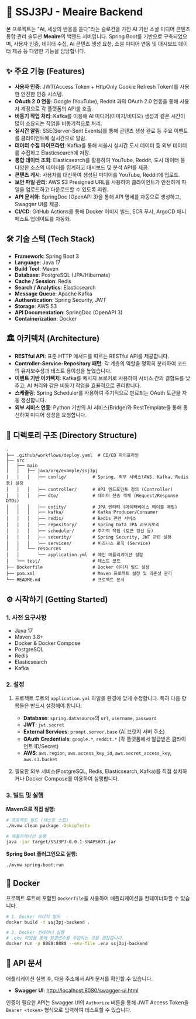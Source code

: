 # 🚀 SSJ3PJ - Meaire Backend

본 프로젝트는 "AI, 세상의 반응을 듣다"라는 슬로건을 가진 AI 기반 소셜 미디어 콘텐츠 통합 관리 솔루션 **Meaire**의 백엔드 서버입니다. Spring Boot를 기반으로 구축되었으며, 사용자 인증, 데이터 수집, AI 콘텐츠 생성 요청, 소셜 미디어 연동 및 대시보드 데이터 제공 등 다양한 기능을 담당합니다.

## ✨ 주요 기능 (Features)

- **사용자 인증**: JWT(Access Token + HttpOnly Cookie Refresh Token)를 사용한 안전한 인증 시스템.
- **OAuth 2.0 연동**: Google (YouTube), Reddit 과의 OAuth 2.0 연동을 통해 사용자 계정으로 각 플랫폼의 API를 호출.
- **비동기 작업 처리**: Kafka를 이용해 AI 미디어(이미지/비디오) 생성과 같은 시간이 많이 소요되는 작업을 비동기적으로 처리.
- **실시간 알림**: SSE(Server-Sent Events)를 통해 콘텐츠 생성 완료 등 주요 이벤트를 클라이언트에 실시간으로 알림.
- **데이터 수집 파이프라인**: Kafka를 통해 서울시 실시간 도시 데이터 등 외부 데이터를 수집하고 Elasticsearch에 저장.
- **통합 데이터 조회**: Elasticsearch를 활용하여 YouTube, Reddit, 도시 데이터 등 다양한 소스의 데이터를 집계하고 대시보드 및 분석 API를 제공.
- **콘텐츠 게시**: 사용자를 대신하여 생성된 미디어를 YouTube, Reddit에 업로드.
- **보안 파일 관리**: AWS S3 Presigned URL을 사용하여 클라이언트가 안전하게 파일을 업로드하고 다운로드할 수 있도록 지원.
- **API 문서화**: SpringDoc (OpenAPI 3)을 통해 API 명세를 자동으로 생성하고, Swagger UI를 제공.
- **CI/CD**: GitHub Actions를 통해 Docker 이미지 빌드, ECR 푸시, ArgoCD 매니페스트 업데이트를 자동화.

## 🛠️ 기술 스택 (Tech Stack)

- **Framework**: Spring Boot 3
- **Language**: Java 17
- **Build Tool**: Maven
- **Database**: PostgreSQL (JPA/Hibernate)
- **Cache / Session**: Redis
- **Search / Analytics**: Elasticsearch
- **Message Queue**: Apache Kafka
- **Authentication**: Spring Security, JWT
- **Storage**: AWS S3
- **API Documentation**: SpringDoc (OpenAPI 3)
- **Containerization**: Docker

## 🏛️ 아키텍처 (Architecture)

- **RESTful API**: 표준 HTTP 메서드를 따르는 RESTful API를 제공합니다.
- **Controller-Service-Repository 패턴**: 각 계층의 역할을 명확히 분리하여 코드의 유지보수성과 테스트 용이성을 높였습니다.
- **이벤트 기반 아키텍처**: Kafka를 메시지 브로커로 사용하여 서비스 간의 결합도를 낮추고, AI 처리와 같은 비동기 작업을 효율적으로 관리합니다.
- **스케줄링**: Spring Scheduler를 사용하여 주기적으로 만료되는 OAuth 토큰을 자동 갱신합니다.
- **외부 서비스 연동**: Python 기반의 AI 서비스(Bridge)와 RestTemplate을 통해 통신하여 미디어 생성을 요청합니다.

## 📁 디렉토리 구조 (Directory Structure)

```
.
├── .github/workflows/deploy.yaml  # CI/CD 파이프라인
├── src
│   ├── main
│   │   ├── java/org/example/ssj3pj
│   │   │   ├── config/          # Spring, 외부 서비스(AWS, Kafka, Redis 등) 설정
│   │   │   ├── controller/      # API 엔드포인트 정의 (Controller)
│   │   │   ├── dto/             # 데이터 전송 객체 (Request/Response DTOs)
│   │   │   ├── entity/          # JPA 엔티티 (데이터베이스 테이블 매핑)
│   │   │   ├── kafka/           # Kafka Producer/Consumer
│   │   │   ├── redis/           # Redis 관련 서비스
│   │   │   ├── repository/      # Spring Data JPA 리포지토리
│   │   │   ├── scheduler/       # 주기적 작업 (토큰 갱신 등)
│   │   │   ├── security/        # Spring Security, JWT 관련 설정
│   │   │   └── services/        # 비즈니스 로직 (Service)
│   │   └── resources
│   │       └── application.yml  # 메인 애플리케이션 설정
│   └── test/                    # 테스트 코드
├── Dockerfile                   # Docker 이미지 빌드 설정
├── pom.xml                      # Maven 프로젝트 설정 및 의존성 관리
└── README.md                    # 프로젝트 문서
```

## ⚙️ 시작하기 (Getting Started)

### 1. 사전 요구사항

- Java 17
- Maven 3.8+
- Docker & Docker Compose
- PostgreSQL
- Redis
- Elasticsearch
- Kafka

### 2. 설정

1.  프로젝트 루트의 `application.yml` 파일을 환경에 맞게 수정합니다. 특히 다음 항목들은 반드시 설정해야 합니다.
    - **Database**: `spring.datasource`의 `url`, `username`, `password`
    - **JWT**: `jwt.secret`
    - **External Services**: `prompt.server.base` (AI 브릿지 서버 주소)
    - **OAuth Credentials**: `google.*`, `reddit.*` (각 플랫폼에서 발급받은 클라이언트 ID/Secret)
    - **AWS**: `aws.region`, `aws.access_key_id`, `aws.secret_access_key`, `aws.s3.bucket`

2.  필요한 외부 서비스(PostgreSQL, Redis, Elasticsearch, Kafka)를 직접 설치하거나 Docker Compose를 이용하여 실행합니다.

### 3. 빌드 및 실행

**Maven으로 직접 실행:**

```bash
# 프로젝트 빌드 (테스트 스킵)
./mvnw clean package -DskipTests

# 애플리케이션 실행
java -jar target/SSJ3PJ-0.0.1-SNAPSHOT.jar
```

**Spring Boot 플러그인으로 실행:**

```bash
./mvnw spring-boot:run
```

## 🐳 Docker

프로젝트 루트에 포함된 `Dockerfile`을 사용하여 애플리케이션을 컨테이너화할 수 있습니다.

```bash
# 1. Docker 이미지 빌드
docker build -t ssj3pj-backend .

# 2. Docker 컨테이너 실행
# .env 파일을 통해 환경변수를 주입하는 것을 권장합니다.
docker run -p 8080:8080 --env-file .env ssj3pj-backend
```

## 📖 API 문서

애플리케이션 실행 후, 다음 주소에서 API 문서를 확인할 수 있습니다.

- **Swagger UI**: [http://localhost:8080/swagger-ui.html](http://localhost:8080/swagger-ui.html)

인증이 필요한 API는 Swagger UI의 `Authorize` 버튼을 통해 JWT Access Token을 `Bearer <token>` 형식으로 입력하여 테스트할 수 있습니다.
